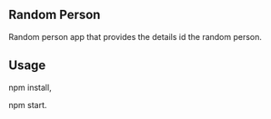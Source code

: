 ## Random Person

Random person app that provides the details id the random person.

## Usage

npm install,

npm start.
